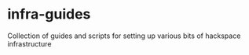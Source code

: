 # infra-guides
Collection of guides and scripts for setting up various bits of hackspace infrastructure
